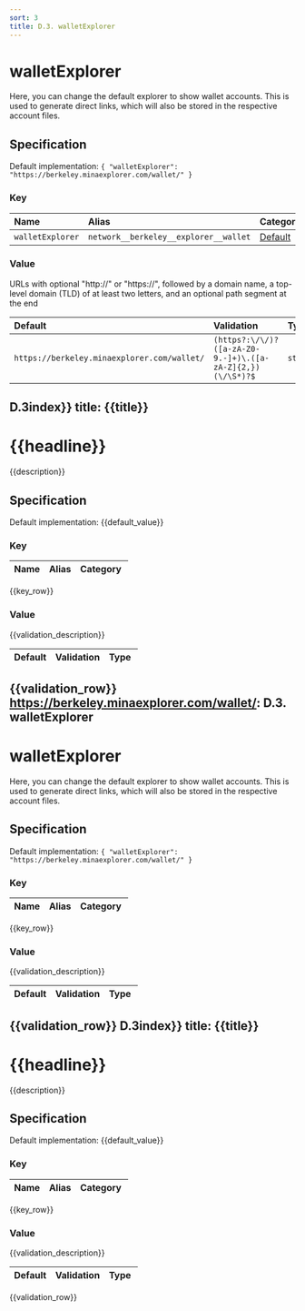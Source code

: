 ```yaml
---
sort: 3
title: D.3. walletExplorer
---
```


# walletExplorer

Here, you can change the default explorer to show wallet accounts. This is used to generate direct links, which will also be stored in the respective account files.


## Specification

Default implementation: ```{ "walletExplorer": "https://berkeley.minaexplorer.com/wallet/" }```

### Key

| **Name** | **Alias** | **Category** |  
|:--|:--|:--|
| ```walletExplorer``` | ```network__berkeley__explorer__wallet``` | [Default](../options/#default) |

### Value

URLs with optional "http://" or "https://", followed by a domain name, a top-level domain (TLD) of at least two letters, and an optional path segment at the end

| **Default** | **Validation** | **Type** |
|:--|:--|:--|
| ```https://berkeley.minaexplorer.com/wallet/``` | ```(https?:\/\/)?([a-zA-Z0-9.-]+)\.([a-zA-Z]{2,})(\/\S*)?$``` | ```string``` |
D.3index}}
title: {{title}}
---

# {{headline}}

{{description}}


## Specification

Default implementation: {{default_value}}

### Key

| **Name** | **Alias** | **Category** |  
|:--|:--|:--|
{{key_row}}

### Value

{{validation_description}}

| **Default** | **Validation** | **Type** |
|:--|:--|:--|
{{validation_row}}
https://berkeley.minaexplorer.com/wallet/: D.3. walletExplorer
---

# walletExplorer

Here, you can change the default explorer to show wallet accounts. This is used to generate direct links, which will also be stored in the respective account files.


## Specification

Default implementation: ```{ "walletExplorer": "https://berkeley.minaexplorer.com/wallet/" }```

### Key

| **Name** | **Alias** | **Category** |  
|:--|:--|:--|
{{key_row}}

### Value

{{validation_description}}

| **Default** | **Validation** | **Type** |
|:--|:--|:--|
{{validation_row}}
D.3index}}
title: {{title}}
---

# {{headline}}

{{description}}


## Specification

Default implementation: {{default_value}}

### Key

| **Name** | **Alias** | **Category** |  
|:--|:--|:--|
{{key_row}}

### Value

{{validation_description}}

| **Default** | **Validation** | **Type** |
|:--|:--|:--|
{{validation_row}}

